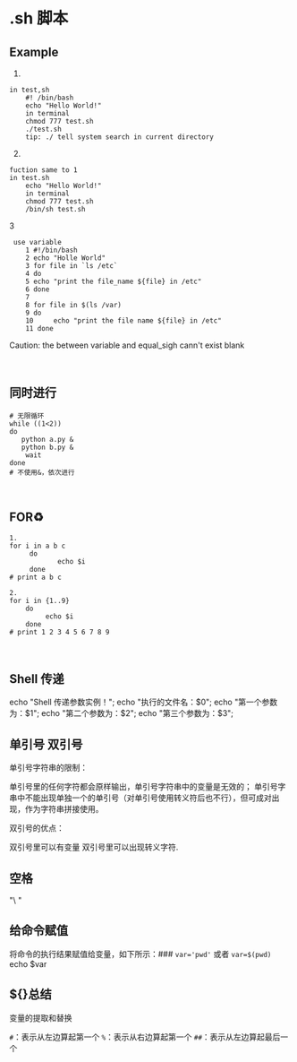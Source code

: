 # .sh 脚本

## Example
1.

    in test,sh
        #! /bin/bash
        echo "Hello World!"
        in terminal
        chmod 777 test.sh
        ./test.sh
        tip: ./ tell system search in current directory
        
        
2.

    fuction same to 1
    in test.sh
        echo "Hello World!"
        in terminal
        chmod 777 test.sh
        /bin/sh test.sh
      
      
3 

     use variable
        1 #!/bin/bash
        2 echo "Holle World"
        3 for file in `ls /etc`
        4 do
        5 echo "print the file_name ${file} in /etc"
        6 done
        7 
        8 for file in $(ls /var)
        9 do
        10     echo "print the file name ${file} in /etc"
        11 done
        
        
Caution:
    the between variable and equal_sigh cann't exist blank
    
    

<br>
    
## 同时进行
    # 无限循环
    while ((1<2))
    do
       python a.py &
       python b.py &
        wait
    done
    # 不使用&，依次进行

<br>

## FOR♻️

    1.
    for i in a b c
         do
                echo $i
         done
    # print a b c

    2.
    for i in {1..9}
        do 
             echo $i
        done
    # print 1 2 3 4 5 6 7 8 9 
    
   <br> 
    
##     Shell 传递
echo "Shell 传递参数实例！";
echo "执行的文件名：$0";
echo "第一个参数为：$1";
echo "第二个参数为：$2";
echo "第三个参数为：$3";






## 单引号 双引号
单引号字符串的限制：

单引号里的任何字符都会原样输出，单引号字符串中的变量是无效的；
单引号字串中不能出现单独一个的单引号（对单引号使用转义符后也不行），但可成对出现，作为字符串拼接使用。

双引号的优点：

双引号里可以有变量
双引号里可以出现转义字符. 

## 空格 
"\ " 


## 给命令赋值
将命令的执行结果赋值给变量，如下所示：###
`var='pwd'` 或者 `var=$(pwd)`
echo $var







## ${}总结
变量的提取和替换

`#`：表示从左边算起第一个
`%`：表示从右边算起第一个
`##`：表示从左边算起最后一个

